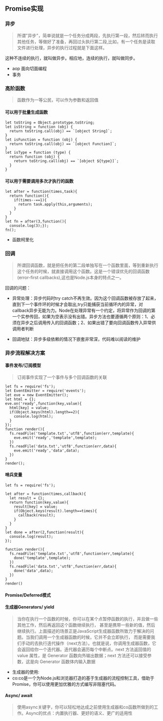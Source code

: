 ## Promise实现

### 异步
> 所谓"异步"，简单说就是一个任务分成两段，先执行第一段，然后转而执行其他任务，等做好了准备，再回过头执行第二段,比如，有一个任务是读取文件进行处理，异步的执行过程就是下面这样。

这种不连续的执行，就叫做异步。相应地，连续的执行，就叫做同步。

- aop 面向切面编程
- 事务

### 高阶函数
> 函数作为一等公民，可以作为参数和返回值

#### 可以用于批量生成函数
```
let toString = Object.prototype.toString;
let isString = function (obj) {
  return toString.call(obj) == `[object String]`;
}
let isFunction = function (obj) {
  return toString.call(obj) == `[object Function]`;
}
let isType = function (type) {
  return function (obj) {
    return toString.call(obj) == `[object ${type}]`;
  }
}
```

#### 可以用于需要调用多次才执行的函数 
```
let after = function(times,task){
  return function(){
    if(times--==1){
      return task.apply(this,arguments);
    }
  }
}
let fn = after(3,function(){
  console.log(3);});
fn();
```

- 函数柯里化

### 回调
> 所谓回调函数，就是把任务的第二段单独写在一个函数里面，等到重新执行这个任务的时候，就直接调用这个函数。这是一个错误优先的回调函数(error-first callbacks),这也是Node.js本身的特点之一。

回调的问题：

- 异常处理：异步代码时try catch不再生效。因为这个回调函数被存放了起来，直到下一个事件环的时候才会取出,try只能捕获当前循环内的异常，对callback异步无能为力。Node在处理异常有一个约定，将异常作为回调的第一个实参传回，如果为空表示没有出错。异步方法也要遵循两个原则：1、必须在异步之后调用传入的回调函数；2、如果出错了要向回调函数传入异常供调用者判断

- 回调地狱：异步多级依赖的情况下嵌套非常深，代码难以阅读的维护

### 异步流程解决方案

#### 事件发布/订阅模型
> 订阅事件实现了一个事件与多个回调函数的关联

```
let fs = require('fs');
let EventEmitter = require('events');
let eve = new EventEmitter();
let html = {};
eve.on('ready',function(key,value){
  html[key] = value;
  if(Object.keys(html).length==2){
    console.log(html);
  }
});
function render(){
  fs.readFile('template.txt','utf8',function(err,template){
    eve.emit('ready','template',template);
  })
  fs.readFile('data.txt','utf8',function(err,data){
    eve.emit('ready','data',data);
  })
}
render();
```

#### 哨兵变量
```
let fs = require('fs');

let after = function(times,callback){
  let result = {};
  return function(key,value){
    result[key] = value;
    if(Object.keys(result).length==times){
      callback(result);
    }
  }
}
let done = after(2,function(result){
  console.log(result);
});

function render(){
  fs.readFile('template.txt','utf8',function(err,template){
    done('template',template);
  })
  fs.readFile('data.txt','utf8',function(err,data){
    done('data',data);
  })
}
render()
```

#### Promise/Deferred模式

#### 生成器Generators/ yield
> 当你在执行一个函数的时候，你可以在某个点暂停函数的执行，并且做一些其他工作，然后再返回这个函数继续执行， 甚至是携带一些新的值，然后继续执行。上面描述的场景正是JavaScript生成器函数所致力于解决的问题。当我们调用一个生成器函数的时候，它并不会立即执行， 而是需要我们手动的去执行迭代操作（next方法）。也就是说，你调用生成器函数，它会返回给你一个迭代器。迭代器会遍历每个中断点。next 方法返回值的 value 属性，是 Generator 函数向外输出数据；next 方法还可以接受参数，这是向 Generator 函数体内输入数据

- 生成器的使用:
- co:co是一个为Node.js和浏览器打造的基于生成器的流程控制工具，借助于Promise，你可以使用更加优雅的方式编写非阻塞代码。

#### Async/ await
> 使用async关键字，你可以轻松地达成之前使用生成器和co函数所做到的工作。Async的优点：内置执行器、更好的语义、更广的适用性


